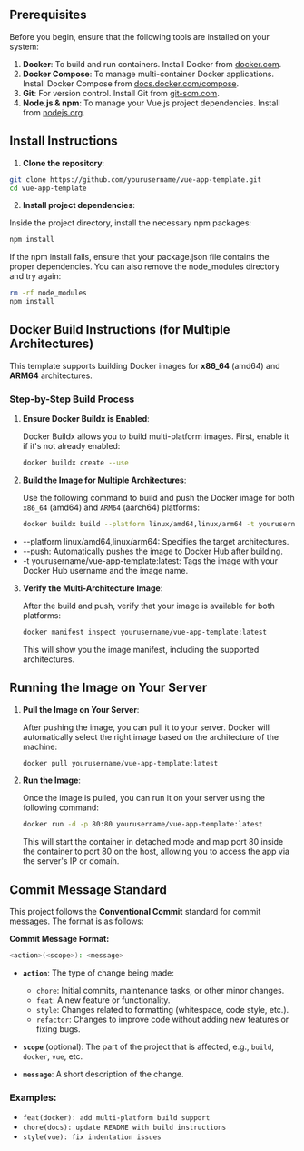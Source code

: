 ## Prerequisites

Before you begin, ensure that the following tools are installed on your system:

1. **Docker**: To build and run containers. Install Docker from [docker.com](https://www.docker.com/get-started).
2. **Docker Compose**: To manage multi-container Docker applications. Install Docker Compose from [docs.docker.com/compose](https://docs.docker.com/compose/install/).
3. **Git**: For version control. Install Git from [git-scm.com](https://git-scm.com/).
4. **Node.js & npm**: To manage your Vue.js project dependencies. Install from [nodejs.org](https://nodejs.org/).

## Install Instructions

1. **Clone the repository**:

```sh
git clone https://github.com/yourusername/vue-app-template.git
cd vue-app-template
```
   
2. **Install project dependencies**:

Inside the project directory, install the necessary npm packages:

   ```sh
   npm install
   ```
If the npm install fails, ensure that your package.json file contains the proper dependencies. You can also remove the node_modules directory and try again:

   ```sh
   rm -rf node_modules
   npm install
   ```

## Docker Build Instructions (for Multiple Architectures)

This template supports building Docker images for **x86_64** (amd64) and **ARM64** architectures.

### Step-by-Step Build Process

1. **Ensure Docker Buildx is Enabled**:

   Docker Buildx allows you to build multi-platform images. First, enable it if it's not already enabled:

   ```sh
   docker buildx create --use
   ```

2. **Build the Image for Multiple Architectures**:

   Use the following command to build and push the Docker image for both `x86_64` (amd64) and `ARM64` (aarch64) platforms:

   ```sh
   docker buildx build --platform linux/amd64,linux/arm64 -t yourusername/vue-app-template:latest --push .
   ```
- --platform linux/amd64,linux/arm64: Specifies the target architectures.
- --push: Automatically pushes the image to Docker Hub after building.
- -t yourusername/vue-app-template:latest: Tags the image with your Docker Hub username and the image name.

3. **Verify the Multi-Architecture Image**:

   After the build and push, verify that your image is available for both platforms:

   ```sh
   docker manifest inspect yourusername/vue-app-template:latest
   ```

   This will show you the image manifest, including the supported architectures.

## Running the Image on Your Server

1. **Pull the Image on Your Server**:

   After pushing the image, you can pull it to your server. Docker will automatically select the right image based on the architecture of the machine:

   ```sh
   docker pull yourusername/vue-app-template:latest
   ```

2. **Run the Image**:

   Once the image is pulled, you can run it on your server using the following command:

   ```sh
   docker run -d -p 80:80 yourusername/vue-app-template:latest
   ```
   This will start the container in detached mode and map port 80 inside the container to port 80 on the host, allowing you to access the app via the server's IP or domain.

## Commit Message Standard

This project follows the **Conventional Commit** standard for commit messages. The format is as follows:

**Commit Message Format:**

```sh
<action>(<scope>): <message>
```

- **`action`**: The type of change being made:
    - `chore`: Initial commits, maintenance tasks, or other minor changes.
    - `feat`: A new feature or functionality.
    - `style`: Changes related to formatting (whitespace, code style, etc.).
    - `refactor`: Changes to improve code without adding new features or fixing bugs.

- **`scope`** (optional): The part of the project that is affected, e.g., `build`, `docker`, `vue`, etc.
- **`message`**: A short description of the change.

### Examples:

- `feat(docker): add multi-platform build support`
- `chore(docs): update README with build instructions`
- `style(vue): fix indentation issues`
